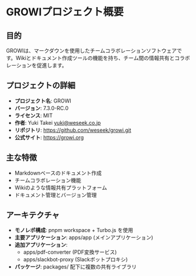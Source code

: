 # GROWIプロジェクト概要

## 目的
GROWIは、マークダウンを使用したチームコラボレーションソフトウェアです。Wikiとドキュメント作成ツールの機能を持ち、チーム間の情報共有とコラボレーションを促進します。

## プロジェクトの詳細
- **プロジェクト名**: GROWI
- **バージョン**: 7.3.0-RC.0
- **ライセンス**: MIT
- **作者**: Yuki Takei <yuki@weseek.co.jp>
- **リポジトリ**: https://github.com/weseek/growi.git
- **公式サイト**: https://growi.org

## 主な特徴
- Markdownベースのドキュメント作成
- チームコラボレーション機能
- Wikiのような情報共有プラットフォーム
- ドキュメント管理とバージョン管理

## アーキテクチャ
- **モノレポ構成**: pnpm workspace + Turbo.js を使用
- **主要アプリケーション**: apps/app (メインアプリケーション)
- **追加アプリケーション**: 
  - apps/pdf-converter (PDF変換サービス)
  - apps/slackbot-proxy (Slackボットプロキシ)
- **パッケージ**: packages/ 配下に複数の共有ライブラリ